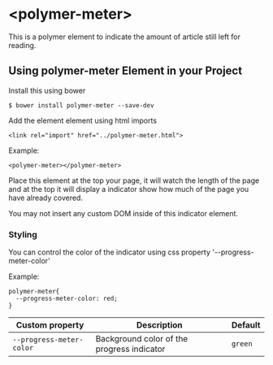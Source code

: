 # \<polymer-meter\>

This is a polymer element to indicate the amount of article still left for reading. 

## Using **polymer-meter** Element in your Project

Install this using bower

```
$ bower install polymer-meter --save-dev
```

Add the element element using html imports

```
<link rel="import" href="../polymer-meter.html">
```

Example:
```    
<polymer-meter></polymer-meter>
```

Place this element at the top your page, it will watch the length of the page and at the top it will display a indicator show how much of the page you have already covered.

You may not insert any custom DOM inside of this indicator element.

### Styling
You can control the color of the indicator using css property '--progress-meter-color'

Example:
```
polymer-meter{
  --progress-meter-color: red;
}
```

Custom property | Description | Default
----------------|-------------|----------
`--progress-meter-color` | Background color of the progress indicator | `green`



